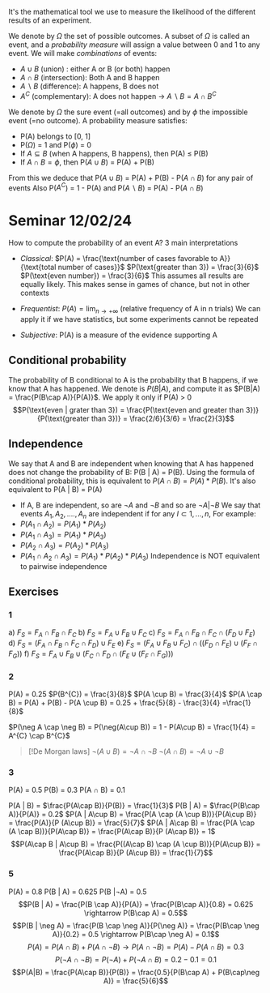 
It's the mathematical tool we use to measure the likelihood of the different results of an experiment.

We denote by $\Omega$ the set of possible outcomes. A subset of $\Omega$ is called an event, and a *probability measure* will assign a value between  0 and 1 to any event. We will make *combinations* of events:
- $A\cup B$ (union) : either A or B (or both) happen
- $A \cap B$ (intersection): Both A and B happen
- $A \backslash B$ (difference): A happens, B does not
- $A^{C}$ (complementary): A does not happen $\rightarrow$ $A\backslash B = A\cap B^{C}$

We denote by $\Omega$  the sure event (=all outcomes) and by $\phi$ the impossible event (=no outcome). A probability measure satisfies:
- P(A) belongs to \[0, 1]
- P($\Omega$) = 1 and P($\phi$) = 0
- If $A\subseteq B$ (when A happens, B happens), then P(A) $\leq$ P(B)
- If $A\cap B = \phi$, then P($A\cup B$) = P(A) + P(B)

From this we deduce that P($A\cup B$) = P(A) + P(B) - P($A\cap B$) for any pair of events
Also P($A^{C}$) = 1 - P(A) and P($A\backslash B$) = P(A) - P($A\cap B$)

# Seminar 12/02/24

How to compute the probability of an event A? 3 main interpretations

- *Classical*:
	$P(A) = \frac{\text{number of cases favorable to A}}{\text{total number of cases}}$
	$P(\text{greater than 3}) = \frac{3}{6}$
	$P(\text{even number}) = \frac{3}{6}$
	This assumes all results are equally likely. This makes sense in games of chance, but not in other contexts

- *Frequentist*:
	$P(A) = \lim_{n \to + \infty }$ (relative frequency of A in n trials)
	We can apply it if we have statistics, but some experiments cannot be repeated

- *Subjective*:
	P(A) is a measure of the evidence supporting A

## Conditional probability

The probability of B conditional to A is the probability that B happens, if we know that A has happened. We denote is $P(B|A)$, and compute it as $P(B|A) = \frac{P(B\cap A)}{P(A)}$. We apply it only if P(A) > 0
$$P(\text{even | grater than 3}) = \frac{P(\text{even and greater than 3})}{P(\text{greater than 3})} = \frac{2/6}{3/6} = \frac{2}{3}$$
## Independence

We say that A and B are independent when knowing that A has happened does  not change the probability of B:   P(B | A) = P(B). Using the formula of conditional probability, this is equivalent to $P(A\cap B) = P(A)*P(B)$. It's also equivalent to P(A | B) = P(A)
- If A, B are independent, so are $\neg A$ and $\neg B$ and so are  $\neg A | \neg B$
We say that events $A_{1}, A_{2}, ...., A_{n}$ are independent if for any $I\subset {1,..., n}$,
For example:
- $P(A_{1}\cap A_{2}) = P(A_{1}) * P(A_{2})$
- $P(A_{1}\cap A_{3}) = P(A_{1}) * P(A_{3})$
- $P(A_{2}\cap A_{3}) = P(A_{2}) * P(A_{3})$
- $P(A_{1}\cap A_{2}\cap A_{3}) = P(A_{1}) * P(A_{2}) * P(A_{3})$
Independence is NOT equivalent to pairwise independence

## Exercises

### 1
a) $F_{S} = F_{A} \cap F_{B} \cap F_{C}$
b) $F_{S} = F_{A} \cup F_{B} \cup F_{C}$
c) $F_{S} = F_{A} \cap F_{B} \cap F_{C} \cap (F_{D} \cup F_{E})$
d) $F_{S} = (F_{A} \cap F_{B} \cap F_{C} \cap F_{D})\cup F_{E}$
e) $F_{S} = (F_{A} \cup F_{B} \cup F_{C}) \cap ((F_{D} \cap F_{E}) \cup (F_{F} \cap F_{G}))$
f) $F_{S} = F_{A} \cup F_{B} \cup (F_{C} \cap F_{D} \cap (F_{E} \cup (F_{F} \cap F_{G})))$
### 2
P(A) = 0.25   $P(B^{C}) = \frac{3}{8}$    $P(A \cup B) = \frac{3}{4}$
$P(A \cap B) = P(A) + P(B) - P(A \cup B) = 0.25 + \frac{5}{8} - \frac{3}{4}  =\frac{1}{8}$

$P(\neg A \cap \neg B) = P(\neg(A\cup B)) = 1 - P(A\cup B) = \frac{1}{4} = A^{C} \cap B^{C}$

>[!De Morgan laws]
>$\neg (A \cup B) = \neg A \cap \neg B$
>$\neg (A \cap B) = \neg A \cup \neg B$

### 3 
P(A) = 0.5  P(B) = 0.3  P(A $\cap$ B) = 0.1

P(A | B) = $\frac{P(A\cap B)}{P(B)} = \frac{1}{3}$
P(B | A) = $\frac{P(B\cap A)}{P(A)} = 0.2$
$P(A | A\cup B) = \frac{P(A \cap (A \cup B))}{P(A\cup B)} = \frac{P(A)}{P (A\cup B)} = \frac{5}{7}$
$P(A | A\cap B) = \frac{P(A \cap (A \cap B))}{P(A\cap B)} = \frac{P(A\cap B)}{P (A\cap B)} = 1$
$$P(A\cap B | A\cup B) = \frac{P((A\cap B) \cap (A \cup B))}{P(A\cup B)} = \frac{P(A\cap B)}{P (A\cup B)} = \frac{1}{7}$$
### 5
P(A) = 0.8  P(B | A) = 0.625  P(B |$\neg$A) = 0.5
$$P(B | A) = \frac{P(B \cap A)}{P(A)} = \frac{P(B\cap A)}{0.8} = 0.625 \rightarrow P(B\cap A) = 0.5$$
$$P(B | \neg A) = \frac{P(B \cap \neg A)}{P(\neg A)} = \frac{P(B\cap \neg A)}{0.2} = 0.5 \rightarrow P(B\cap \neg A) = 0.1$$
$$P(A) = P(A\cap B) + P(A\cap \neg B) \rightarrow P(A\cap \neg B) = P(A) - P(A \cap B) = 0.3$$
$$P(\neg A \cap \neg B) = P(\neg A) + P(\neg A\cap B) = 0.2 - 0.1 = 0.1$$
$$P(A|B) = \frac{P(A\cap B)}{P(B)} = \frac{0.5}{P(B\cap A) + P(B\cap\neg A)} = \frac{5}{6}$$
